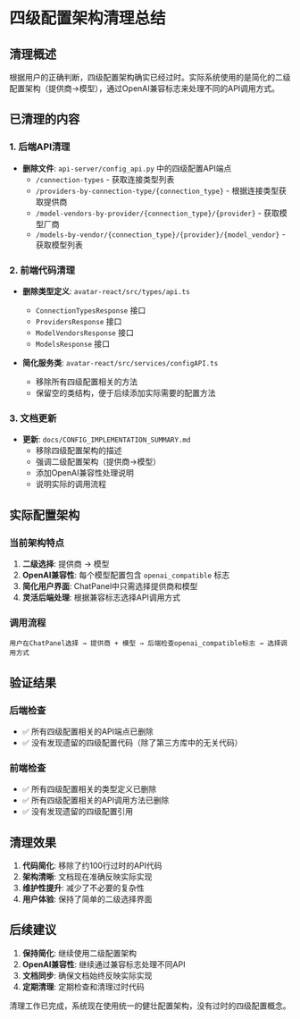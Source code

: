 # 四级配置架构清理总结

## 清理概述

根据用户的正确判断，四级配置架构确实已经过时。实际系统使用的是简化的二级配置架构（提供商→模型），通过OpenAI兼容标志来处理不同的API调用方式。

## 已清理的内容

### 1. 后端API清理
- **删除文件**: `api-server/config_api.py` 中的四级配置API端点
  - `/connection-types` - 获取连接类型列表
  - `/providers-by-connection-type/{connection_type}` - 根据连接类型获取提供商
  - `/model-vendors-by-provider/{connection_type}/{provider}` - 获取模型厂商
  - `/models-by-vendor/{connection_type}/{provider}/{model_vendor}` - 获取模型列表

### 2. 前端代码清理
- **删除类型定义**: `avatar-react/src/types/api.ts`
  - `ConnectionTypesResponse` 接口
  - `ProvidersResponse` 接口  
  - `ModelVendorsResponse` 接口
  - `ModelsResponse` 接口

- **简化服务类**: `avatar-react/src/services/configAPI.ts`
  - 移除所有四级配置相关的方法
  - 保留空的类结构，便于后续添加实际需要的配置方法

### 3. 文档更新
- **更新**: `docs/CONFIG_IMPLEMENTATION_SUMMARY.md`
  - 移除四级配置架构的描述
  - 强调二级配置架构（提供商→模型）
  - 添加OpenAI兼容性处理说明
  - 说明实际的调用流程

## 实际配置架构

### 当前架构特点
1. **二级选择**: 提供商 → 模型
2. **OpenAI兼容性**: 每个模型配置包含 `openai_compatible` 标志
3. **简化用户界面**: ChatPanel中只需选择提供商和模型
4. **灵活后端处理**: 根据兼容标志选择API调用方式

### 调用流程
```
用户在ChatPanel选择 → 提供商 + 模型 → 后端检查openai_compatible标志 → 选择调用方式
```

## 验证结果

### 后端检查
- ✅ 所有四级配置相关的API端点已删除
- ✅ 没有发现遗留的四级配置代码（除了第三方库中的无关代码）

### 前端检查
- ✅ 所有四级配置相关的类型定义已删除
- ✅ 所有四级配置相关的API调用方法已删除
- ✅ 没有发现遗留的四级配置引用

## 清理效果

1. **代码简化**: 移除了约100行过时的API代码
2. **架构清晰**: 文档现在准确反映实际实现
3. **维护性提升**: 减少了不必要的复杂性
4. **用户体验**: 保持了简单的二级选择界面

## 后续建议

1. **保持简化**: 继续使用二级配置架构
2. **OpenAI兼容性**: 继续通过兼容标志处理不同API
3. **文档同步**: 确保文档始终反映实际实现
4. **定期清理**: 定期检查和清理过时代码

清理工作已完成，系统现在使用统一的健壮配置架构，没有过时的四级配置概念。